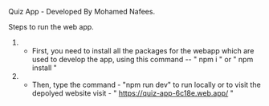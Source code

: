 Quiz App - Developed By Mohamed Nafees.

Steps to run the web app.

1. - First, you need to install all the packages for the webapp which are used to develop the app,  using this command -- " npm i " or " npm install "

2. - Then, type the command - "npm run dev" to run locally or to visit the depolyed website visit - " https://quiz-app-6c18e.web.app/ "
